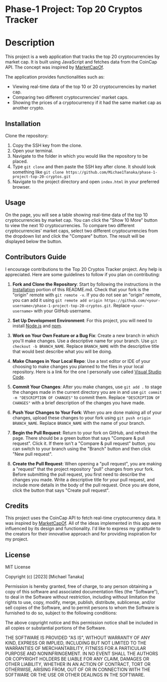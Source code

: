 # Phase-1 Project: Top 20 Cryptos Tracker

# Description

This project is a web application that tracks the top 20 cryptocurrencies by market cap. It is built using JavaScript and fetches data from the CoinCap API. The concept was inspired by [MarketCapOf](https://marketcapof.com).

The application provides functionalities such as:
- Viewing real-time data of the top 10 or 20 cryptocurrencies by market cap.
- Comparing two different cryptocurrencies' market caps.
- Showing the prices of a cryptocurrency if it had the same market cap as another crypto.

## Installation

Clone the repository:

1. Copy the SSH key from the clone.
2. Open your terminal.
3. Navigate to the folder in which you would like the repository to be placed.
4. Type `git clone` and then paste the SSH key after clone. It should look something like `git clone https://github.com/Michae1Tanaka/phase-1-project-top-20-cryptos.git`
5. Navigate to the project directory and open `index.html` in your preferred browser.

## Usage

On the page, you will see a table showing real-time data of the top 10 cryptocurrencies by market cap. You can click the "Show 10 More" button to view the next 10 cryptocurrencies. To compare two different cryptocurrencies' market caps, select two different cryptocurrencies from the dropdown list and click the "Compare" button. The result will be displayed below the button.

## Contributors Guide

I encourage contributions to the Top 20 Cryptos Tracker project. Any help is appreciated. Here are some guidelines to follow if you plan on contributing:

1. **Fork and Clone the Repository**: Start by following the instructions in the [Installation](#installation) portion of this README.md. Check that your fork is the "origin" remote with `git remote -v`. If you do not see an "origin" remote, you can add it using `git remote add origin https://github.com/<your-username>/phase-1-project-top-20-cryptos.git`. Replace `<your-username>` with your GitHub username.

2. **Set Up Development Environment**: For this project, you will need to install [Node.js](https://nodejs.org/en/download/package-manager) and [npm](https://docs.npmjs.com/downloading-and-installing-node-js-and-npm).

3. **Work on Your Own Feature or a Bug Fix**: Create a new branch in which you'll make changes. Use a descriptive name for your branch. Use `git checkout -b BRANCH_NAME`. Replace `BRANCH_NAME` with the descriptive title that would best describe what you will be doing.

4. **Make Changes in Your Local Repo**: Use a text editor or IDE of your choosing to make changes you planned to the files in your local repository. Here is a link for the one I personally use called [Visual Studio Code](https://code.visualstudio.com/download).

5. **Commit Your Changes**: After you make changes, use `git add .` to stage the changes made in the current directory you are in and use `git commit -m "DESCRIPTION OF CHANGES"` to commit them. Replace `"DESCRIPTION OF CHANGES"` with a brief description of the changes you have made.

6. **Push Your Changes to Your Fork**: When you are done making all of your changes, upload these changes to your fork using `git push origin BRANCH_NAME`. Replace `BRANCH_NAME` with the name of your branch.

7. **Begin the Pull Request**: Return to your fork on GitHub, and refresh the page. There should be a green button that says "Compare & pull request". Click it. If there isn't a "Compare & pull request" button, you can switch to your branch using the "Branch" button and then click "New pull request".

8. **Create the Pull Request**: When opening a "pull request", you are making a "request" that the project repository "pull" changes from your fork. Before submitting the pull request, you first need to describe the changes you made. Write a descriptive title for your pull request, and include more details in the body of the pull request. Once you are done, click the button that says "Create pull request".
## Credits 

This project uses the CoinCap API to fetch real-time cryptocurrency data. It was inspired by [MarketCapOf](https://marketcapof.com). All of the ideas implemented in this app were influenced by its design and functionality. I'd like to express my gratitude to the creators for their innovative approach and for providing inspiration for my project.

## License 

MIT License

Copyright (c) [2023] [Michael Tanaka]

Permission is hereby granted, free of charge, to any person obtaining a copy
of this software and associated documentation files (the "Software"), to deal
in the Software without restriction, including without limitation the rights
to use, copy, modify, merge, publish, distribute, sublicense, and/or sell
copies of the Software, and to permit persons to whom the Software is
furnished to do so, subject to the following conditions:

The above copyright notice and this permission notice shall be included in all
copies or substantial portions of the Software.

THE SOFTWARE IS PROVIDED "AS IS", WITHOUT WARRANTY OF ANY KIND, EXPRESS OR
IMPLIED, INCLUDING BUT NOT LIMITED TO THE WARRANTIES OF MERCHANTABILITY,
FITNESS FOR A PARTICULAR PURPOSE AND NONINFRINGEMENT. IN NO EVENT SHALL THE
AUTHORS OR COPYRIGHT HOLDERS BE LIABLE FOR ANY CLAIM, DAMAGES OR OTHER
LIABILITY, WHETHER IN AN ACTION OF CONTRACT, TORT OR OTHERWISE, ARISING FROM,
OUT OF OR IN CONNECTION WITH THE SOFTWARE OR THE USE OR OTHER DEALINGS IN THE
SOFTWARE.